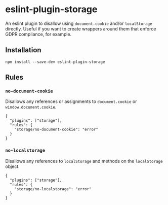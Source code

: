 # eslint-plugin-storage

An eslint plugin to disallow using `document.cookie` and/or `localStorage` directly. Useful if you want to create wrappers
around them that enforce GDPR compliance, for example.

## Installation

```
npm install --save-dev eslint-plugin-storage
```

## Rules

### `no-document-cookie`

Disallows any references or assignments to `document.cookie` or `window.document.cookie`.

```
{
  "plugins": ["storage"],
  "rules": {
    "storage/no-document-cookie": "error"
  }
}
```

### `no-localstorage`

Disallows any references to `localStorage` and methods on the `localStorage` object.

```
{
  "plugins": ["storage"],
  "rules": {
    "storage/no-localstorage": "error"
  }
}
```
